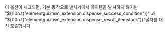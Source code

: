 이 옵션이 체크되면, 기본 동작으로 발사기에서 아이템을 발사하지 않지만 "${l10n.t("elementgui.item_extension.dispense_success_condition")}" 과 "${l10n.t("elementgui.item_extension.dispense_result_itemstack")}"절차를 대신 호출합니다.

